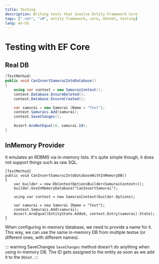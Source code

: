 ```yaml
---
title: Testing
description: Writing tests that involve Entity Framework Core
tags: [".net", "c#", entity framework, core, dotnet, testing]
lang: en-US
---
```


# Testing with EF Core

## Real DB

```csharp
[TestMethod]
public void CanInsertSamuraiIntoDatabase()
{
    using var context = new SamuraiContext();
    context.Database.EnsureDeleted();
    context.Database.EnsureCreated();

    var samurai = new Samurai {Name = "Test"};
    context.Samurais.Add(samurai);
    context.SaveChanges();
    
    Assert.AreNotEqual(0, samurai.Id);
}
```

## InMemory Provider

It emulates an RDBMS via in-memory lists. It's quite simple though, it does not
support things such as raw SQL.

```csharp{5}
[TestMethod]
public void CanInsertSamuraiIntoDatabaseWithInMemoryDB()
{
    var builder = new DbContextOptionsBuilder<SamuraiContext>();
    builder.UseInMemoryDatabase("CanInsertSamurai");
    
    using var context = new SamuraiContext(builder.Options);

    var samurai = new Samurai {Name = "Test"};
    context.Samurais.Add(samurai);
    Assert.AreEqual(EntityState.Added, context.Entry(samurai).State);
}
```

When configuring in-memory database, we need to provide a name for it. This way,
we can use the same in-memory DB from multiple testse (or different ones, with
different names).

::: warning SaveChanges
`SaveChanges` method doesn't do anything when using in-memory DB. The ID gets
assigned to the entity as soon as we add it to the `DbSet`.
:::